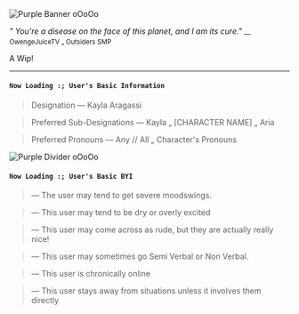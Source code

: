 <img src="https://encrypted-tbn0.gstatic.com/images?q=tbn:ANd9GcR1Bco67qIkIe5j9uXe7_ZdQsRlNNVylnsj_euhz8779Q&s=10" alt="Purple Banner oOoOo" />

*" You're a disease on the face of this planet, and I am its cure."* 
<sub> — OwengeJuiceTV „ Outsiders SMP </sub>

A Wip!
___

#### `Now Loading :; User's Basic Information`

> Designation — Kayla Aragassi

> Preferred Sub-Designations — Kayla „ [CHARACTER NAME] „ Aria

> Preferred Pronouns — Any // All „ Character's Pronouns

<img src="https://encrypted-tbn0.gstatic.com/images?q=tbn:ANd9GcRfW_PsTqmqEAKjM-oE3m_Acrd42-9-_7haupwrUmP9Sw&s=10" alt="Purple Divider oOoOo" />

#### `Now Loading :; User's Basic BYI`

> — The user may tend to get severe moodswings.

> — This user may tend to be dry or overly excited

> — This user may come across as rude, but they are actually really nice!

> — This user may sometimes go Semi Verbal or Non Verbal.

> — This user is chronically online

> — This user stays away from situations unless it involves them directly 